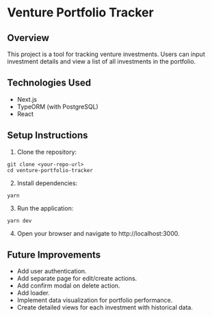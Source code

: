 # Venture Portfolio Tracker

## Overview

This project is a tool for tracking venture investments. Users can input investment details and view a list of all investments in the portfolio.

## Technologies Used

- Next.js
- TypeORM (with PostgreSQL)
- React

## Setup Instructions

1. Clone the repository:
```
git clone <your-repo-url>
cd venture-portfolio-tracker
```

2. Install dependencies:
```
yarn
```

3. Run the application:
```
yarn dev
```

4. Open your browser and navigate to http://localhost:3000.

## Future Improvements

- Add user authentication.
- Add separate page for edit/create actions.
- Add confirm modal on delete action.
- Add loader.
- Implement data visualization for portfolio performance.
- Create detailed views for each investment with historical data.